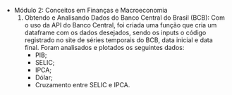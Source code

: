 - Módulo 2: Conceitos em Finanças e Macroeconomia
    1) Obtendo e Analisando Dados do Banco Central do Brasil (BCB): Com o uso da API do Banco Central, foi criada uma função que cria um dataframe com os dados desejados, sendo os inputs o código registrado no site de séries temporais do BCB, data inicial e data final. Foram analisados e plotados os seguintes dados:
        - PIB;
        - SELIC;
        - IPCA;
        - Dólar;
        - Cruzamento entre SELIC e IPCA.
